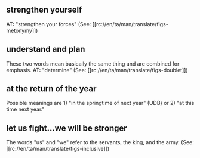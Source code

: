 ## strengthen yourself ##

AT: "strengthen your forces" (See: [[rc://en/ta/man/translate/figs-metonymy]])

## understand and plan ##

These two words mean basically the same thing and are combined for emphasis. AT: "determine" (See: [[rc://en/ta/man/translate/figs-doublet]])

## at the return of the year ##

Possible meanings are 1) "in the springtime of next year" (UDB) or 2) "at this time next year."

## let us fight...we will be stronger ##

The words "us" and "we" refer to the servants, the king, and the army. (See: [[rc://en/ta/man/translate/figs-inclusive]])